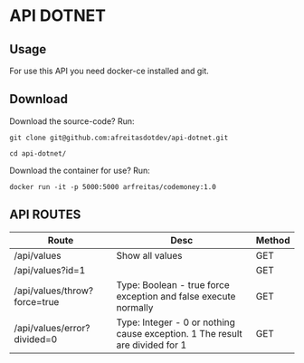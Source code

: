 # API DOTNET

## Usage

For use this API you need docker-ce installed and git.

## Download

Download the source-code? Run:

```
git clone git@github.com:afreitasdotdev/api-dotnet.git
```

```
cd api-dotnet/
```


Download the container for use? Run: 

```
docker run -it -p 5000:5000 arfreitas/codemoney:1.0
```

## API ROUTES


|Route   |Desc   |Method   |
|---|---|---|
|/api/values  |Show all values   |GET|
|/api/values?id=1   |   |GET|
|/api/values/throw?force=true|Type: Boolean - true force exception and false execute normally   |GET|
|/api/values/error?divided=0|Type: Integer - 0 or nothing cause exception. 1 The result are divided for 1   |GET|
